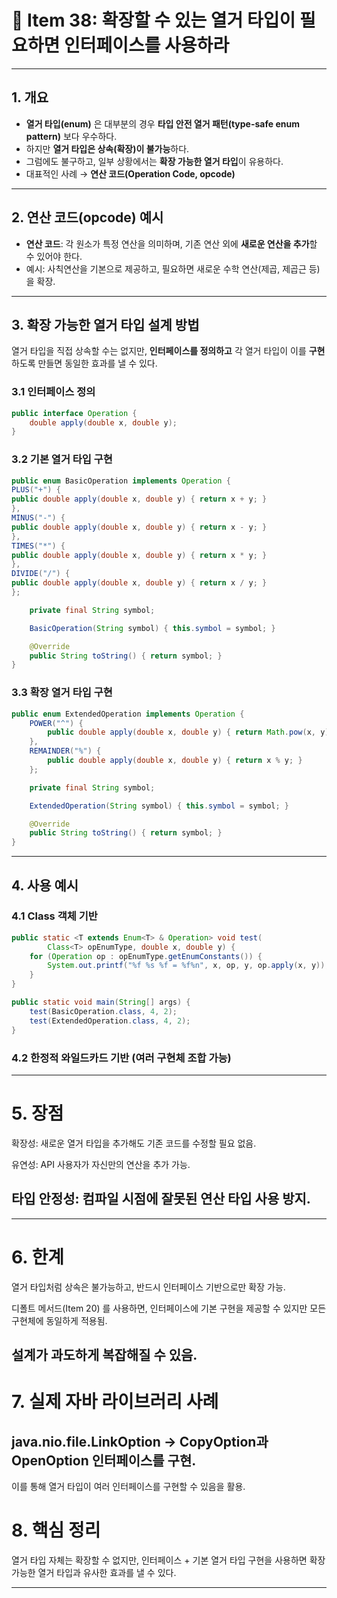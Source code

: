 # 📌 Item 38: 확장할 수 있는 열거 타입이 필요하면 인터페이스를 사용하라

---

## 1. 개요
- **열거 타입(enum)** 은 대부분의 경우 **타입 안전 열거 패턴(type-safe enum pattern)** 보다 우수하다.
- 하지만 **열거 타입은 상속(확장)이 불가능**하다.
- 그럼에도 불구하고, 일부 상황에서는 **확장 가능한 열거 타입**이 유용하다.
- 대표적인 사례 → **연산 코드(Operation Code, opcode)**

---

## 2. 연산 코드(opcode) 예시
- **연산 코드**: 각 원소가 특정 연산을 의미하며, 기존 연산 외에 **새로운 연산을 추가**할 수 있어야 한다.
- 예시: 사칙연산을 기본으로 제공하고, 필요하면 새로운 수학 연산(제곱, 제곱근 등)을 확장.

---

## 3. 확장 가능한 열거 타입 설계 방법
열거 타입을 직접 상속할 수는 없지만, **인터페이스를 정의하고** 각 열거 타입이 이를 **구현**하도록 만들면 동일한 효과를 낼 수 있다.

### 3.1 인터페이스 정의
```java
public interface Operation {
    double apply(double x, double y);
}
```

### 3.2 기본 열거 타입 구현
```java
public enum BasicOperation implements Operation {
PLUS("+") {
public double apply(double x, double y) { return x + y; }
},
MINUS("-") {
public double apply(double x, double y) { return x - y; }
},
TIMES("*") {
public double apply(double x, double y) { return x * y; }
},
DIVIDE("/") {
public double apply(double x, double y) { return x / y; }
};

    private final String symbol;

    BasicOperation(String symbol) { this.symbol = symbol; }

    @Override
    public String toString() { return symbol; }
}
```
### 3.3 확장 열거 타입 구현
```java
public enum ExtendedOperation implements Operation {
    POWER("^") {
        public double apply(double x, double y) { return Math.pow(x, y); }
    },
    REMAINDER("%") {
        public double apply(double x, double y) { return x % y; }
    };

    private final String symbol;

    ExtendedOperation(String symbol) { this.symbol = symbol; }

    @Override
    public String toString() { return symbol; }
}
```
---
## 4. 사용 예시
### 4.1 Class 객체 기반
```java
public static <T extends Enum<T> & Operation> void test(
        Class<T> opEnumType, double x, double y) {
    for (Operation op : opEnumType.getEnumConstants()) {
        System.out.printf("%f %s %f = %f%n", x, op, y, op.apply(x, y));
    }
}

public static void main(String[] args) {
    test(BasicOperation.class, 4, 2);
    test(ExtendedOperation.class, 4, 2);
}
```
### 4.2 한정적 와일드카드 기반 (여러 구현체 조합 가능)

---
# 5. 장점
확장성: 새로운 열거 타입을 추가해도 기존 코드를 수정할 필요 없음.

유연성: API 사용자가 자신만의 연산을 추가 가능.

타입 안정성: 컴파일 시점에 잘못된 연산 타입 사용 방지.
---
---
# 6. 한계
열거 타입처럼 상속은 불가능하고, 반드시 인터페이스 기반으로만 확장 가능.

디폴트 메서드(Item 20) 를 사용하면, 인터페이스에 기본 구현을 제공할 수 있지만 모든 구현체에 동일하게 적용됨.

설계가 과도하게 복잡해질 수 있음.
---
# 7. 실제 자바 라이브러리 사례
   java.nio.file.LinkOption
   → CopyOption과 OpenOption 인터페이스를 구현.
----
이를 통해 열거 타입이 여러 인터페이스를 구현할 수 있음을 활용.

# 8. 핵심 정리
   열거 타입 자체는 확장할 수 없지만,
   인터페이스 + 기본 열거 타입 구현을 사용하면
   확장 가능한 열거 타입과 유사한 효과를 낼 수 있다.

----







